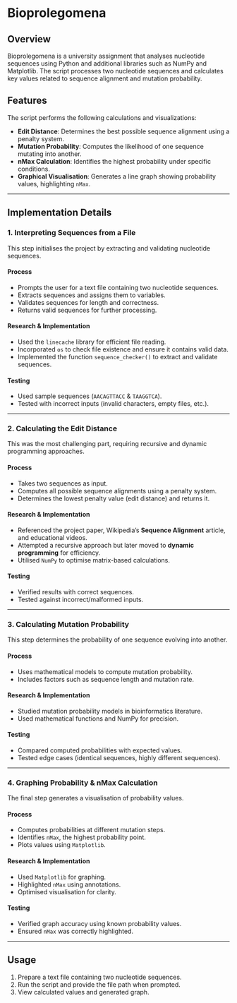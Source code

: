 # Bioprolegomena

## Overview
Bioprolegomena is a university assignment that analyses nucleotide sequences using Python and additional libraries such as NumPy and Matplotlib. The script processes two nucleotide sequences and calculates key values related to sequence alignment and mutation probability.

## Features
The script performs the following calculations and visualizations:
- **Edit Distance**: Determines the best possible sequence alignment using a penalty system.
- **Mutation Probability**: Computes the likelihood of one sequence mutating into another.
- **nMax Calculation**: Identifies the highest probability under specific conditions.
- **Graphical Visualisation**: Generates a line graph showing probability values, highlighting `nMax`.

---

## Implementation Details

### 1. Interpreting Sequences from a File
This step initialises the project by extracting and validating nucleotide sequences.

#### **Process**
- Prompts the user for a text file containing two nucleotide sequences.
- Extracts sequences and assigns them to variables.
- Validates sequences for length and correctness.
- Returns valid sequences for further processing.

#### **Research & Implementation**
- Used the `linecache` library for efficient file reading.
- Incorporated `os` to check file existence and ensure it contains valid data.
- Implemented the function `sequence_checker()` to extract and validate sequences.

#### **Testing**
- Used sample sequences (`AACAGTTACC` & `TAAGGTCA`).
- Tested with incorrect inputs (invalid characters, empty files, etc.).

---

### 2. Calculating the Edit Distance
This was the most challenging part, requiring recursive and dynamic programming approaches.

#### **Process**
- Takes two sequences as input.
- Computes all possible sequence alignments using a penalty system.
- Determines the lowest penalty value (edit distance) and returns it.

#### **Research & Implementation**
- Referenced the project paper, Wikipedia’s **Sequence Alignment** article, and educational videos.
- Attempted a recursive approach but later moved to **dynamic programming** for efficiency.
- Utilised `NumPy` to optimise matrix-based calculations.

#### **Testing**
- Verified results with correct sequences.
- Tested against incorrect/malformed inputs.

---

### 3. Calculating Mutation Probability
This step determines the probability of one sequence evolving into another.

#### **Process**
- Uses mathematical models to compute mutation probability.
- Includes factors such as sequence length and mutation rate.

#### **Research & Implementation**
- Studied mutation probability models in bioinformatics literature.
- Used mathematical functions and NumPy for precision.

#### **Testing**
- Compared computed probabilities with expected values.
- Tested edge cases (identical sequences, highly different sequences).

---

### 4. Graphing Probability & nMax Calculation
The final step generates a visualisation of probability values.

#### **Process**
- Computes probabilities at different mutation steps.
- Identifies `nMax`, the highest probability point.
- Plots values using `Matplotlib`.

#### **Research & Implementation**
- Used `Matplotlib` for graphing.
- Highlighted `nMax` using annotations.
- Optimised visualisation for clarity.

#### **Testing**
- Verified graph accuracy using known probability values.
- Ensured `nMax` was correctly highlighted.

---

## Usage
1. Prepare a text file containing two nucleotide sequences.
2. Run the script and provide the file path when prompted.
3. View calculated values and generated graph.
